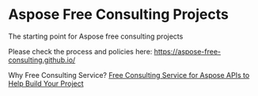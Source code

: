 # Aspose Free Consulting Projects
The starting point for Aspose free consulting projects

Please check the process and policies here: https://aspose-free-consulting.github.io/ 

Why Free Consulting Service? [Free Consulting Service for Aspose APIs to Help Build Your Project](https://blog.aspose.com/2019/08/01/free-consulting-service-for-aspose-apis-to-help-build-your-project/)
